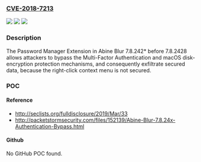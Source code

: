 ### [CVE-2018-7213](https://cve.mitre.org/cgi-bin/cvename.cgi?name=CVE-2018-7213)
![](https://img.shields.io/static/v1?label=Product&message=n%2Fa&color=blue)
![](https://img.shields.io/static/v1?label=Version&message=n%2Fa&color=blue)
![](https://img.shields.io/static/v1?label=Vulnerability&message=n%2Fa&color=brighgreen)

### Description

The Password Manager Extension in Abine Blur 7.8.242* before 7.8.2428 allows attackers to bypass the Multi-Factor Authentication and macOS disk-encryption protection mechanisms, and consequently exfiltrate secured data, because the right-click context menu is not secured.

### POC

#### Reference
- http://seclists.org/fulldisclosure/2019/Mar/33
- http://packetstormsecurity.com/files/152139/Abine-Blur-7.8.24x-Authentication-Bypass.html

#### Github
No GitHub POC found.

